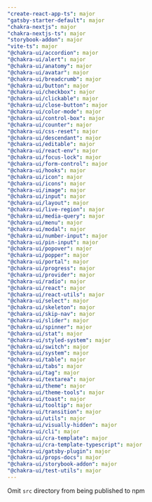 ```yaml
---
"create-react-app-ts": major
"gatsby-starter-default": major
"chakra-nextjs": major
"chakra-nextjs-ts": major
"storybook-addon": major
"vite-ts": major
"@chakra-ui/accordion": major
"@chakra-ui/alert": major
"@chakra-ui/anatomy": major
"@chakra-ui/avatar": major
"@chakra-ui/breadcrumb": major
"@chakra-ui/button": major
"@chakra-ui/checkbox": major
"@chakra-ui/clickable": major
"@chakra-ui/close-button": major
"@chakra-ui/color-mode": major
"@chakra-ui/control-box": major
"@chakra-ui/counter": major
"@chakra-ui/css-reset": major
"@chakra-ui/descendant": major
"@chakra-ui/editable": major
"@chakra-ui/react-env": major
"@chakra-ui/focus-lock": major
"@chakra-ui/form-control": major
"@chakra-ui/hooks": major
"@chakra-ui/icon": major
"@chakra-ui/icons": major
"@chakra-ui/image": major
"@chakra-ui/input": major
"@chakra-ui/layout": major
"@chakra-ui/live-region": major
"@chakra-ui/media-query": major
"@chakra-ui/menu": major
"@chakra-ui/modal": major
"@chakra-ui/number-input": major
"@chakra-ui/pin-input": major
"@chakra-ui/popover": major
"@chakra-ui/popper": major
"@chakra-ui/portal": major
"@chakra-ui/progress": major
"@chakra-ui/provider": major
"@chakra-ui/radio": major
"@chakra-ui/react": major
"@chakra-ui/react-utils": major
"@chakra-ui/select": major
"@chakra-ui/skeleton": major
"@chakra-ui/skip-nav": major
"@chakra-ui/slider": major
"@chakra-ui/spinner": major
"@chakra-ui/stat": major
"@chakra-ui/styled-system": major
"@chakra-ui/switch": major
"@chakra-ui/system": major
"@chakra-ui/table": major
"@chakra-ui/tabs": major
"@chakra-ui/tag": major
"@chakra-ui/textarea": major
"@chakra-ui/theme": major
"@chakra-ui/theme-tools": major
"@chakra-ui/toast": major
"@chakra-ui/tooltip": major
"@chakra-ui/transition": major
"@chakra-ui/utils": major
"@chakra-ui/visually-hidden": major
"@chakra-ui/cli": major
"@chakra-ui/cra-template": major
"@chakra-ui/cra-template-typescript": major
"@chakra-ui/gatsby-plugin": major
"@chakra-ui/props-docs": major
"@chakra-ui/storybook-addon": major
"@chakra-ui/test-utils": major
---
```


Omit `src` directory from being published to npm
